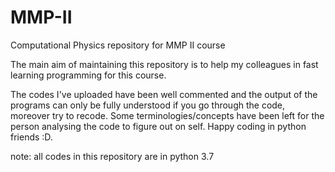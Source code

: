 # MMP-II
Computational Physics repository for MMP II course

The main aim of maintaining this repository is to help my colleagues in fast learning programming for this course.  
  
The codes I've uploaded have been well commented and the output of the programs can only be fully understood if you go through the code, moreover try to recode. Some terminologies/concepts have been left for the person analysing the code to figure out on self. Happy coding in python friends :D.

note: all codes in this repository are in python 3.7
